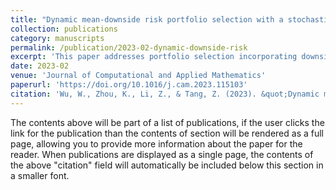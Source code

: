 ```yaml
---
title: "Dynamic mean-downside risk portfolio selection with a stochastic interest rate in continuous-time"
collection: publications
category: manuscripts
permalink: /publication/2023-02-dynamic-downside-risk
excerpt: 'This paper addresses portfolio selection incorporating downside risk and stochastic interest rates in a continuous-time framework.'
date: 2023-02
venue: 'Journal of Computational and Applied Mathematics'
paperurl: 'https://doi.org/10.1016/j.cam.2023.115103'
citation: 'Wu, W., Zhou, K., Li, Z., & Tang, Z. (2023). &quot;Dynamic mean-downside risk portfolio selection with a stochastic interest rate in continuous-time.&quot; <i>Journal of Computational and Applied Mathematics</i>, 427:115103.'
---
```


The contents above will be part of a list of publications, if the user clicks the link for the publication than the contents of section will be rendered as a full page, allowing you to provide more information about the paper for the reader. When publications are displayed as a single page, the contents of the above "citation" field will automatically be included below this section in a smaller font.